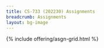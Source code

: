 ```yaml
---
title: CS-733 (202230) Assignments
breadcrumb: Assignments
layout: bg-image
---
```

{% include offering/asgn-grid.html %}
